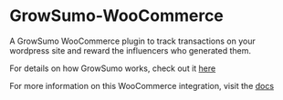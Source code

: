 # GrowSumo-WooCommerce
A GrowSumo WooCommerce plugin to track transactions on your wordpress site and reward the influencers who generated them.

For details on how GrowSumo works, check out it [here](http://www.growsumo.com)

For more information on this WooCommerce integration, visit the [docs](https://docs.growsumo.com/docs/woocommerce)
